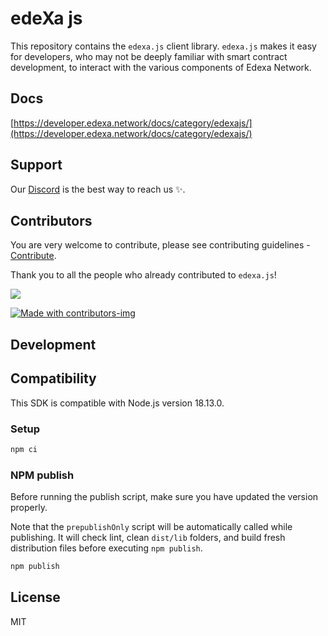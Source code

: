 # edeXa js

This repository contains the `edexa.js` client library. `edexa.js` makes it easy for developers, who may not be deeply familiar with smart contract development, to interact with the various components of Edexa Network.

## Docs

[https://developer.edexa.network/docs/category/edexajs/](https://developer.edexa.network/docs/category/edexajs/)

## Support

Our [Discord](https://discord.com/invite/TKBQS9tZJY) is the best way to reach us ✨.

## Contributors

You are very welcome to contribute, please see contributing guidelines - [Contribute](CONTRIBUTING.md).

Thank you to all the people who already contributed to `edexa.js`!

<a href="https://github.com/maticnetwork/matic.js/graphs/contributors">
  <img src="https://contrib.rocks/image?repo=devEdexa/edexa.js" />
</a>

[![Made with contributors-img](https://img.shields.io/badge/Made%20with-contributors--img-green)](https://contributors-img.web.app/)

## Development

## Compatibility

This SDK is compatible with Node.js version 18.13.0.

### Setup

```bash
npm ci
```

### NPM publish

Before running the publish script, make sure you have updated the version properly.

Note that the `prepublishOnly` script will be automatically called while publishing. It will check lint, clean `dist/lib` folders, and build fresh distribution files before executing `npm publish`.

```bash
npm publish
```

## License

MIT

```

```

